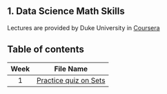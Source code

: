 ## 1. Data Science Math Skills
Lectures are provided by Duke University in [Coursera](https://www.coursera.org/learn/datasciencemathskills/)

## Table of contents
| Week | File Name | 
|:---:|:---:|
|1|[Practice quiz on Sets](https://github.com/Myeongjung/DS-ML-Self-Study/tree/master/Data%20Science%20Math%20Skills/Practice%20quiz%20on%20Sets.txt)|
